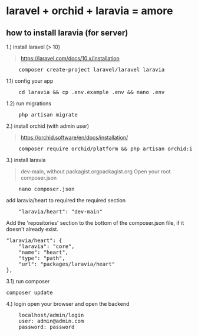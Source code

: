 # laravel + orchid + laravia = amore

## how to install laravia (for server)

1.) install laravel (> 10)
> https://laravel.com/docs/10.x/installation
<pre>
    composer create-project laravel/laravel laravia
</pre>
1.1) config your app
<pre>
    cd laravia && cp .env.example .env && nano .env
</pre>
1.2) run migrations
<pre>
    php artisan migrate
</pre>

2.) install orchid (with admin user)
> https://orchid.software/en/docs/installation/
<pre>
    composer require orchid/platform && php artisan orchid:install && php artisan orchid:admin admin admin@admin.com password
</pre>

3.) install laravia
> dev-main, without packagist.orgpackagist.org
Open your root composer.json
<pre>
    nano composer.json
</pre>
add laravia/heart to required the required section
<pre>
    "laravia/heart": "dev-main"
</pre>
Add the 'repositories' section to the bottom of the composer.json file, if it doesn't already exist.
<pre>
"laravia/heart": {
    "laravia": "core",
    "name": "heart",
    "type": "path",
    "url": "packages/laravia/heart"
},
</pre>
3.1) run composer
<pre>composer update</pre>

4.) login
open your browser and open the backend
<pre>
    localhost/admin/login
    user: admin@admin.com
    password: password
</pre>
